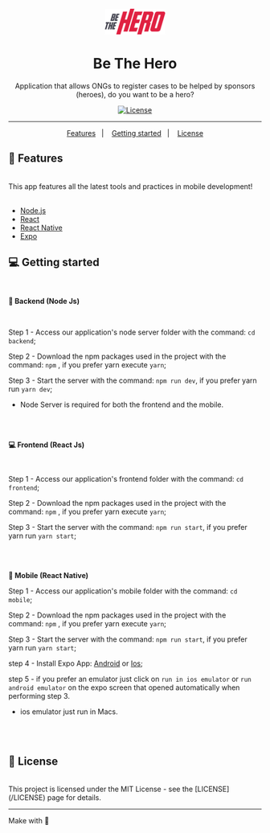 <h1 align="center">
<br>
  <img src="./frontend/src/assets/logo.svg" alt="Be The Hero" width="120">
<br>
<br>
Be The Hero
</h1>

<p align="center">Application that allows ONGs to register cases to be helped by sponsors (heroes), do you want to be a hero?</p>

<p align="center">
  <a href="https://opensource.org/licenses/MIT" >
    <img alt="License" src="https://img.shields.io/badge/license-MIT-%23F8952D">
  </a>
</p>

<!--
[//]: # (Add your gifs/images here:)
<div>
  <img src="IMAGE_1_URL" alt="demo" height="425">
  <img src="IMAGE_2_URL" alt="demo" height="425">
</div>
-->
<hr />

<p align="center">
  <a href="#rocket-features">Features</a>&nbsp;&nbsp;&nbsp;|&nbsp;&nbsp;&nbsp;
  <a href="#-getting-started">Getting started</a>&nbsp;&nbsp;&nbsp;|&nbsp;&nbsp;&nbsp;
  <a href="#memo-license">License</a>
</p>

## :rocket: Features
[//]: # (Add the features of your project here:)

<br />
This app features all the latest tools and practices in mobile development!
<br />
<br />

- [Node.js](https://nodejs.org/en/)
- [React](https://reactjs.org)
- [React Native](https://facebook.github.io/react-native/)
- [Expo](https://expo.io/)

## 💻 Getting started

<br />

**🚥 Backend (Node Js)**

<br />

Step 1 - Access our application's node server folder with the command: `cd backend`;

Step 2 - Download the npm packages used in the project with the command: `npm` , if you prefer yarn execute `yarn`;

Step 3 - Start the server with the command: `npm run dev`, if you prefer yarn run `yarn dev`;

- Node Server is required for both the frontend and the mobile.

<br />
<br />

**💻 Frontend (React Js)**

<br />

Step 1 - Access our application's frontend folder with the command: `cd frontend`;

Step 2 - Download the npm packages used in the project with the command: `npm` , if you prefer yarn execute `yarn`;

Step 3 - Start the server with the command: `npm run start`, if you prefer yarn run `yarn start`;

<br />
<br />

**📱 Mobile (React Native)**

Step 1 - Access our application's mobile folder with the command: `cd mobile`;

Step 2 - Download the npm packages used in the project with the command: `npm` , if you prefer yarn execute `yarn`;

Step 3 - Start the server with the command: `npm run start`, if you prefer yarn run `yarn start`;

step 4 - Install Expo App: [Android](https://play.google.com/store/apps/details?id=host.exp.exponent&hl=pt_BR) or [Ios](https://apps.apple.com/br/app/expo-client/id982107779?l=en);

step 5 -  if you prefer an emulator just click on `run in ios emulator` or `run android emulator` on the expo screen that opened automatically when performing step 3.

- ios emulator just run in Macs.

<br />
<br />

## :memo: License

<br />
This project is licensed under the MIT License - see the [LICENSE](/LICENSE) page for details.

---
Make with :purple_heart:
